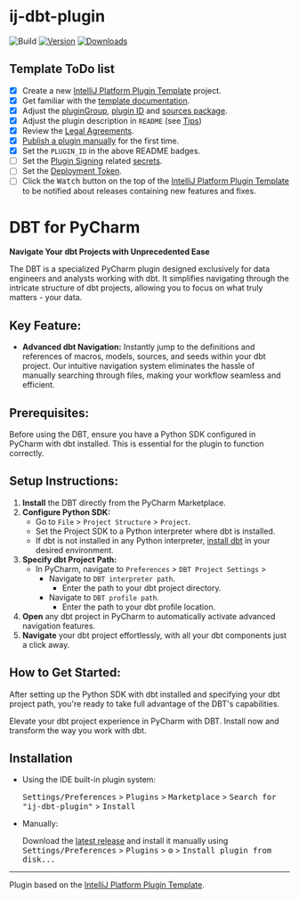 # ij-dbt-plugin

![Build](https://github.com/rinchinov/ij-dbt-plugin/workflows/Build/badge.svg)
[![Version](https://img.shields.io/jetbrains/plugin/v/com.github.rinchinov.ijdbtplugin.svg)](https://plugins.jetbrains.com/plugin/com.github.rinchinov.ijdbtplugin)
[![Downloads](https://img.shields.io/jetbrains/plugin/d/com.github.rinchinov.ijdbtplugin.svg)](https://plugins.jetbrains.com/plugin/com.github.rinchinov.ijdbtplugin)

## Template ToDo list
- [x] Create a new [IntelliJ Platform Plugin Template][template] project.
- [x] Get familiar with the [template documentation][template].
- [x] Adjust the [pluginGroup](./gradle.properties), [plugin ID](./src/main/resources/META-INF/plugin.xml) and [sources package](./src/main/kotlin).
- [x] Adjust the plugin description in `README` (see [Tips][docs:plugin-description])
- [x] Review the [Legal Agreements](https://plugins.jetbrains.com/docs/marketplace/legal-agreements.html?from=IJPluginTemplate).
- [x] [Publish a plugin manually](https://plugins.jetbrains.com/docs/intellij/publishing-plugin.html?from=IJPluginTemplate) for the first time.
- [x] Set the `PLUGIN_ID` in the above README badges.
- [ ] Set the [Plugin Signing](https://plugins.jetbrains.com/docs/intellij/plugin-signing.html?from=IJPluginTemplate) related [secrets](https://github.com/JetBrains/intellij-platform-plugin-template#environment-variables).
- [ ] Set the [Deployment Token](https://plugins.jetbrains.com/docs/marketplace/plugin-upload.html?from=IJPluginTemplate).
- [ ] Click the <kbd>Watch</kbd> button on the top of the [IntelliJ Platform Plugin Template][template] to be notified about releases containing new features and fixes.

<!-- Plugin description -->
# DBT for PyCharm

**Navigate Your dbt Projects with Unprecedented Ease**

The DBT is a specialized PyCharm plugin designed exclusively for data engineers and analysts working with dbt. It simplifies navigating through the intricate structure of dbt projects, allowing you to focus on what truly matters - your data.

## Key Feature:

- **Advanced dbt Navigation:** Instantly jump to the definitions and references of macros, models, sources, and seeds within your dbt project. Our intuitive navigation system eliminates the hassle of manually searching through files, making your workflow seamless and efficient.

## Prerequisites:

Before using the DBT, ensure you have a Python SDK configured in PyCharm with dbt installed. This is essential for the plugin to function correctly.

## Setup Instructions:

1. **Install** the DBT directly from the PyCharm Marketplace.
2. **Configure Python SDK:**
   - Go to `File` > `Project Structure` > `Project`.
   - Set the Project SDK to a Python interpreter where dbt is installed.
   - If dbt is not installed in any Python interpreter, [install dbt](https://docs.getdbt.com/dbt-cli/installation) in your desired environment.
3. **Specify dbt Project Path:**
   - In PyCharm, navigate to `Preferences` > `DBT Project Settings` > 
     - Navigate to `DBT interpreter path`.
       - Enter the path to your dbt project directory.
     - Navigate to `DBT profile path`.
       - Enter the path to your dbt profile location.
4. **Open** any dbt project in PyCharm to automatically activate advanced navigation features.
5. **Navigate** your dbt project effortlessly, with all your dbt components just a click away.

## How to Get Started:

After setting up the Python SDK with dbt installed and specifying your dbt project path, you're ready to take full advantage of the DBT's capabilities.

Elevate your dbt project experience in PyCharm with DBT. Install now and transform the way you work with dbt.
<!-- Plugin description end -->

## Installation

- Using the IDE built-in plugin system:
  
  <kbd>Settings/Preferences</kbd> > <kbd>Plugins</kbd> > <kbd>Marketplace</kbd> > <kbd>Search for "ij-dbt-plugin"</kbd> >
  <kbd>Install</kbd>
  
- Manually:

  Download the [latest release](https://github.com/rinchinov/ij-dbt-plugin/releases/latest) and install it manually using
  <kbd>Settings/Preferences</kbd> > <kbd>Plugins</kbd> > <kbd>⚙️</kbd> > <kbd>Install plugin from disk...</kbd>


---
Plugin based on the [IntelliJ Platform Plugin Template][template].

[template]: https://github.com/JetBrains/intellij-platform-plugin-template
[docs:plugin-description]: https://plugins.jetbrains.com/docs/intellij/plugin-user-experience.html#plugin-description-and-presentation
